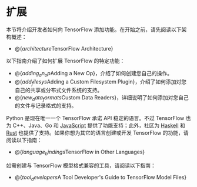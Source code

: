 # 扩展

本节将介绍开发者如何向 TensorFlow 添加功能。在开始之前，请先阅读以下架构概述：

  * @{$architecture$TensorFlow Architecture}

以下指南介绍了如何扩展 TensorFlow 的特定功能：

  * @{$adding_an_op$Adding a New Op}，介绍了如何创建您自己的操作。
  * @{$add_filesys$Adding a Custom Filesystem Plugin}，介绍了如何添加对您自己的共享或分布式文件系统的支持。
  * @{$new_data_formats$Custom Data Readers}，详细说明了如何添加对您自己的文件与记录格式的支持。

Python 是现在唯一一个 TensorFlow 承诺 API 稳定的语言。不过 TensorFlow 也为 C++、Java、Go 和 [JavaScript](https://js.tensorflow.org) 提供了功能支持；此外，社区为 [Haskell](https://github.com/tensorflow/haskell) 和 [Rust](https://github.com/tensorflow/rust) 也提供了支持。如果你想为其它的语言创建或开发 TensorFlow 的功能，请阅读以下指南：

  * @{$language_bindings$TensorFlow in Other Languages}

如需创建与 TensorFlow 模型格式兼容的工具，请阅读以下指南：

  * @{$tool_developers$A Tool Developer's Guide to TensorFlow Model Files}
